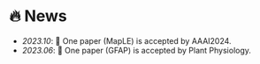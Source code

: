 # 🔥 News
- *2023.10*: 🎉 One paper (MapLE) is accepted by AAAI2024.
- *2023.06*: 🎉 One paper (GFAP) is accepted by Plant Physiology.

<!-- - *2023.04*: 🔥 We release [AudioGPT](https://github.com/AIGC-Audio/AudioGPT) (⭐️6k+) -->
<!-- - *2023.01*: I join [Bytedance AI Lab, Speech & Audio Team](https://ailab.bytedance.com/) <img src='./images/tiktok.png' style='width: 6em;'> as a research scientist in Singapore! -->
